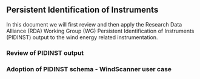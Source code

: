## Persistent Identification of Instruments

In this document we will first review and then apply the Research Data Alliance (RDA) Working Group (WG) Persistent Identification of Instruments (PIDINST) output to the wind energy related instrumentation.

### Review of PIDINST output


### Adoption of PIDINST schema - WindScanner user case
